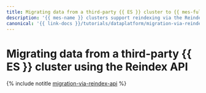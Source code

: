 ```yaml
---
title: Migrating data from a third-party {{ ES }} cluster to {{ mes-full-name }} using the Reindex API
description: '{{ mes-name }} clusters support reindexing via the Reindex API. You can specify an {{ ES }} third-party cluster as a data source for reindexing: this type of reindexing is called remote. It can be used to move existing indexes, aliases, or data streams from a third-party source to a {{ mes-name }} target cluster.'
canonical: '{{ link-docs }}/tutorials/dataplatform/migration-via-reindex-api'
---
```


# Migrating data from a third-party {{ ES }} cluster using the Reindex API

{% include notitle [migration-via-reindex-api](../../_tutorials/dataplatform/migration-via-reindex-api.md) %}
